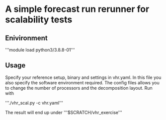 # A simple forecast run rerunner for scalability tests

## Enivironment

'''module load python3/3.8.8-01'''

## Usage

Specify your reference setup, binary and settings in vhr.yaml. In this file you also specify the software environment required. The config files allows you to change the number of processors and the decomposition layout. Run with

'''./vhr_scal.py -c vhr.yaml'''

The result will end up under '''$SCRATCH/vhr_exercise'''



